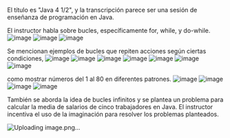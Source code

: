 El título es "Java 4 1/2", y la transcripción parece ser una sesión de enseñanza de programación en Java. 

El instructor habla sobre bucles, específicamente for, while, y do-while. 
![image](https://github.com/rolando1803/Java1/assets/55965131/c887a3d2-d925-48f5-8b62-95c53be0652c)
![image](https://github.com/rolando1803/Java1/assets/55965131/b66be6bd-24cb-48df-99ff-d306e34ff144)
![image](https://github.com/rolando1803/Java1/assets/55965131/16a4d1b4-7892-4322-8247-b883e3aa91c1)

Se mencionan ejemplos de bucles que repiten acciones según ciertas condiciones, 
![image](https://github.com/rolando1803/Java1/assets/55965131/ca4e3f56-096a-4e7d-a43d-df0ea559cfa5)
![image](https://github.com/rolando1803/Java1/assets/55965131/ddd41209-77d1-4c95-9ed7-e545e1b36e65)
![image](https://github.com/rolando1803/Java1/assets/55965131/b1237f5d-f7df-4845-adea-10ee6fadef8a)
![image](https://github.com/rolando1803/Java1/assets/55965131/b8f2edf4-dea2-446b-a6bb-e581acc87d65)
![image](https://github.com/rolando1803/Java1/assets/55965131/cff2b68e-16ac-4095-9153-cac48af0a16a)
![image](https://github.com/rolando1803/Java1/assets/55965131/04115025-2970-40d2-bb9a-e3e04bff46e4)
![image](https://github.com/rolando1803/Java1/assets/55965131/10cc2d78-7b7e-40d5-bc06-6ac1f79e8a25)

como mostrar números del 1 al 80 en diferentes patrones. 
![image](https://github.com/rolando1803/Java1/assets/55965131/5fef85c5-cade-4bd3-a88f-4e003c788f9b)
![image](https://github.com/rolando1803/Java1/assets/55965131/b6a5573f-3d5c-404d-ba78-3c1d6721b912)
![image](https://github.com/rolando1803/Java1/assets/55965131/834997e6-a97d-47ad-8536-a5a3db9bcec3)
![image](https://github.com/rolando1803/Java1/assets/55965131/9cdfea99-e593-4262-9e30-95ef3a280710)

También se aborda la idea de bucles infinitos y se plantea un problema para calcular la media de salarios de cinco trabajadores en Java. 
El instructor incentiva el uso de la imaginación para resolver los problemas planteados.

![Uploading image.png…]()



